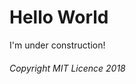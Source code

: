 <head>
	<link rel="stylesheet" type="text/css" href="https://wesleydevlop.github.io/style.css">
</head>
<html>
    <body>
        <h1>Hello World</h1>
        <p>I'm under construction!</p>
        <h6>Copyright MIT Licence 2018</h6>
    </body>
</html>
